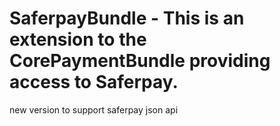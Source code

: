 # SaferpayBundle - This is an extension to the CorePaymentBundle providing access to Saferpay.

new version to support saferpay json api
